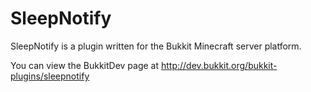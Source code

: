 # SleepNotify

SleepNotify is a plugin written for the Bukkit Minecraft server platform.

You can view the BukkitDev page at http://dev.bukkit.org/bukkit-plugins/sleepnotify
